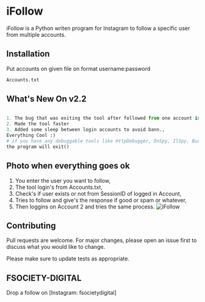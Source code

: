 # iFollow

iFollow is a Python writen program for Instagram to follow a specific user from multiple accounts.

## Installation

Put accounts on given file on format username:password

```bash
Accounts.txt
```

## What's New On v2.2

```python

1. The bug that was exiting the tool after followed from one account is FIXED,
2. Made the tool faster
3. Added some sleep between login accounts to avoid bann.,
Everything Cool :)
# if you have any debuggable tools like HttpDebugger, DnSpy, IlSpy, BurpSuite etc..
the program will exit()

```
## Photo when everything goes ok
1. You enter the user you want to follow,
2. The tool login's from Accounts.txt,
3. Check's if user exists or not from SessionID of logged in Account,
4. Tries to follow and give's the response if good or spam or whatever,
5. Then loggins on Account 2 and tries the same process.
![iFollow](https://user-images.githubusercontent.com/113261722/195684563-3153e62e-20b7-4415-b9a0-883a3f750905.png)


## Contributing
Pull requests are welcome. For major changes, please open an issue first to discuss what you would like to change.

Please make sure to update tests as appropriate.

## FSOCIETY-DIGITAL
Drop a follow on [Instagram: fsocietydigital]

